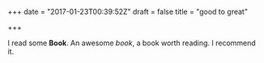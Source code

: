 +++
date = "2017-01-23T00:39:52Z"
draft = false
title = "good to great"

+++

I read some **Book**. An awesome *book*, a book worth reading. I recommend it.

